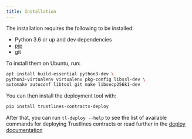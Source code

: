```yaml
---
title: Installation
---
```


The installation requires the following to be installed:

-  Python 3.6 or up and dev dependencies
-  [pip](https://pip.pypa.io/en/stable/)
-  git

To install them on Ubuntu, run:

```bash
apt install build-essential python3-dev \
python3-virtualenv virtualenv pkg-config libssl-dev \
automake autoconf libtool git make libsecp256k1-dev
```

You can then install the deployment tool with:

```bash
pip install trustlines-contracts-deploy
```

After that, you can run `tl-deploy --help` to see the list of available
commands for deploying Trustlines contracts or read
further in the [deploy documentation](https://github.com/trustlines-protocol/contracts/blob/master/docs/deploy.md)

